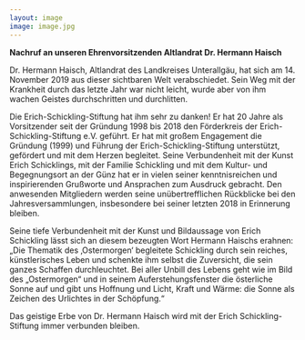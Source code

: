 ```yaml
---
layout: image
image: image.jpg
---
```




**Nachruf an unseren Ehrenvorsitzenden Altlandrat Dr. Hermann Haisch**

Dr. Hermann Haisch, Altlandrat des Landkreises Unterallgäu, hat sich am 14. November 2019 aus dieser sichtbaren Welt verabschiedet. Sein Weg mit der Krankheit durch das letzte Jahr war nicht leicht, wurde aber von ihm wachen Geistes durchschritten und durchlitten.  
   
Die Erich-Schickling-Stiftung hat ihm sehr zu danken! Er hat 20 Jahre als Vorsitzender seit der Gründung 1998 bis 2018 den Förderkreis der Erich-Schickling-Stiftung e.V. geführt. Er hat mit großem Engagement die Gründung (1999) und Führung der Erich-Schickling-Stiftung unterstützt, gefördert und mit dem Herzen begleitet. Seine Verbundenheit mit der Kunst Erich Schicklings, mit der Familie Schickling und mit dem Kultur- und Begegnungsort an der Günz hat er in vielen seiner kenntnisreichen und inspirierenden Grußworte und Ansprachen zum Ausdruck gebracht. Den anwesenden Mitgliedern werden seine unübertrefflichen Rückblicke bei den Jahresversammlungen, insbesondere bei seiner letzten 2018 in Erinnerung bleiben.

Seine tiefe Verbundenheit mit der Kunst und Bildaussage von Erich Schickling lässt sich an diesem bezeugten Wort Hermann Haischs erahnen:
„Die Thematik des ‚Ostermorgen‘ begleitete Schickling durch sein reiches, künstlerisches Leben und schenkte ihm selbst die Zuversicht, die sein ganzes Schaffen durchleuchtet. Bei aller Unbill des Lebens geht wie im Bild des „Ostermorgen“ und in seinem Auferstehungsfenster die österliche Sonne auf und gibt uns Hoffnung und Licht, Kraft und Wärme: die Sonne als Zeichen des Urlichtes in der Schöpfung.“
   
Das geistige Erbe von Dr. Hermann Haisch wird mit der Erich Schickling-Stiftung immer verbunden bleiben.

